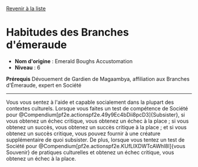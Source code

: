 [Revenir à la liste](list.md)

# Habitudes des Branches d'émeraude

 * **Nom d'origine** : Emerald Boughs Accustomation
 * **Niveau** : 6


<p><span id="ctl00_MainContent_DetailedOutput"><strong>Prérequis</strong> Dévouement de Gardien de Magaambya, affiliation aux Branches d'Émeraude, expert en Société<br></span></p>
<hr>
<p>Vous vous sentez à l'aide et capable socialement dans la plupart des contextes culturels. Lorsque vous faites un test de compétence de Société pour @Compendium[pf2e.actionspf2e.49y9Ec4bDii8pcD3]{Subsister}, si vous obtenez un échec critique, vous obtenez un échec à la place ; si vous obtenez un succès, vous obtenez un succès critique à la place ; et si vous obtenez un succès critique, vous pouvez fournir à une créature supplémentaire de quoi subsister. De plus, lorsque vous tentez un test de Société pour @Compendium[pf2e.actionspf2e.KUfLlXDWTcAWhl8l]{vous Souvenir} de pratiques culturelles et obtenez un échec critique, vous obtenez un échec à la place.&nbsp;</p>